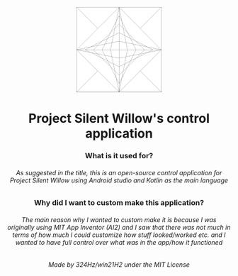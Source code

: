 <p align="center"><img src="app/src/main/res/mipmap-anydpi-v26/launchicon.png"></p>

<h1 align="center">Project Silent Willow's control application</h1>
<h3 align="center">What is it used for?</h3>
<h6 align="center">As suggested in the title, this is an open-source control application for Project Silent Willow using Android studio and Kotlin as the main language</h6>
<h3 align="center">Why did I want to custom make this application?</h3>
<h6 align="center">The main reason why I wanted to custom make it is because I was originally using MIT App Inventor (AI2) and I saw that there was not much in terms of how much I could customize how stuff looked/worked etc. and I wanted to have full control over what was in the app/how it functioned</h6>
<h6 align="center">Made by 324Hz/win21H2 under the MIT License</h6>